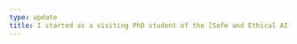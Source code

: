 ```yaml
---
type: update
title: I started as a visiting PhD student of the [Safe and Ethical AI programme](https://www.turing.ac.uk/research/research-programmes/artificial-intelligence-ai/safe-and-ethical) at [The Alan Turing Institute](https://www.turing.ac.uk/) to continue my research on trustworthy graph ML at the intersection of privacy and adversarial robustness.
---
```

